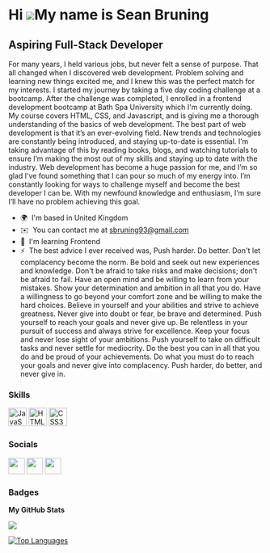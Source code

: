 Hi ![](https://user-images.githubusercontent.com/18350557/176309783-0785949b-9127-417c-8b55-ab5a4333674e.gif)My name is Sean Bruning
====================================================================================================================================

Aspiring Full-Stack Developer
-----------------------------

For many years, I held various jobs, but never felt a sense of purpose. That all changed when I discovered web development. Problem solving and learning new things excited me, and I knew this was the perfect match for my interests. I started my journey by taking a five day coding challenge at a bootcamp. After the challenge was completed, I enrolled in a frontend development bootcamp at Bath Spa University which I'm currently doing. My course covers HTML, CSS, and Javascript, and is giving me a thorough understanding of the basics of web development. The best part of web development is that it’s an ever-evolving field. New trends and technologies are constantly being introduced, and staying up-to-date is essential. I’m taking advantage of this by reading books, blogs, and watching tutorials to ensure I’m making the most out of my skills and staying up to date with the industry. Web development has become a huge passion for me, and I’m so glad I’ve found something that I can pour so much of my energy into. I’m constantly looking for ways to challenge myself and become the best developer I can be. With my newfound knowledge and enthusiasm, I’m sure I’ll have no problem achieving this goal.

* 🌍  I'm based in United Kingdom
* ✉️  You can contact me at [sbruning93@gmail.com](mailto:sbruning93@gmail.com)
* 🧠  I'm learning Frontend
* ⚡  The best advice I ever received was, Push harder. Do better. Don't let complacency become the norm. Be bold and seek out new experiences and knowledge. Don't be afraid to take risks and make decisions; don't be afraid to fail. Have an open mind and be willing to learn from your mistakes. Show your determination and ambition in all that you do. Have a willingness to go beyond your comfort zone and be willing to make the hard choices. Believe in yourself and your abilities and strive to achieve greatness. Never give into doubt or fear, be brave and determined. Push yourself to reach your goals and never give up. Be relentless in your pursuit of success and always strive for excellence. Keep your focus and never lose sight of your ambitions. Push yourself to take on difficult tasks and never settle for mediocrity. Do the best you can in all that you do and be proud of your achievements. Do what you must do to reach your goals and never give into complacency. Push harder, do better, and never give in.

### Skills


<p align="left">
<a href="https://developer.mozilla.org/en-US/docs/Web/JavaScript" target="_blank" rel="noreferrer"><img src="https://raw.githubusercontent.com/danielcranney/readme-generator/main/public/icons/skills/javascript-colored.svg" width="36" height="36" alt="JavaScript" /></a>
<a href="https://developer.mozilla.org/en-US/docs/Glossary/HTML5" target="_blank" rel="noreferrer"><img src="https://raw.githubusercontent.com/danielcranney/readme-generator/main/public/icons/skills/html5-colored.svg" width="36" height="36" alt="HTML5" /></a>
<a href="https://www.w3.org/TR/CSS/#css" target="_blank" rel="noreferrer"><img src="https://raw.githubusercontent.com/danielcranney/readme-generator/main/public/icons/skills/css3-colored.svg" width="36" height="36" alt="CSS3" /></a>
</p>


### Socials

<p align="left"> <a href="https://www.codepen.io/SeanBru" target="_blank" rel="noreferrer"><img src="https://raw.githubusercontent.com/danielcranney/readme-generator/main/public/icons/socials/codepen-dark.svg" width="32" height="32" /></a> <a href="https://www.github.com/SeanBruning" target="_blank" rel="noreferrer"><img src="https://raw.githubusercontent.com/danielcranney/readme-generator/main/public/icons/socials/github-dark.svg" width="32" height="32" /></a> <a href="https://www.linkedin.com/in/sean-bruning" target="_blank" rel="noreferrer"><img src="https://raw.githubusercontent.com/danielcranney/readme-generator/main/public/icons/socials/linkedin.svg" width="32" height="32" /></a></p>

### Badges

<b>My GitHub Stats</b>

<a href="http://www.github.com/SeanBruning"><img src="https://github-readme-streak-stats.herokuapp.com/?user=SeanBruning&stroke=14b8a6&background=1e3a8a&ring=ffffff&fire=ffffff&currStreakNum=14b8a6&currStreakLabel=ffffff&sideNums=14b8a6&sideLabels=14b8a6&dates=14b8a6&hide_border=true" /></a>

<a href="https://github.com/SeanBruning" align="left"><img src="https://github-readme-stats.vercel.app/api/top-langs/?username=SeanBruning&langs_count=10&title_color=ffffff&text_color=14b8a6&icon_color=0891b2&bg_color=1e3a8a&hide_border=true&locale=en&custom_title=Top%20%Languages" alt="Top Languages" /></a>
